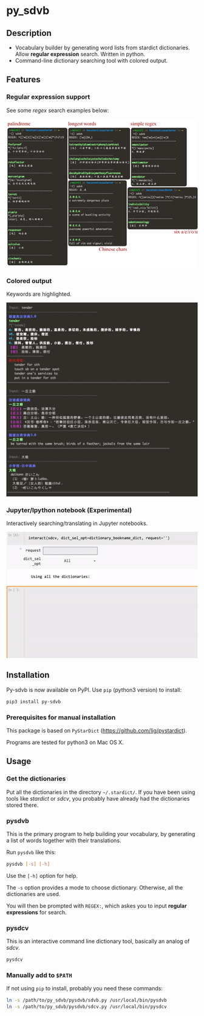 # py_sdvb

## Description

- Vocabulary builder by generating word lists from stardict dictionaries.  Allow
  **regular expression** search.  Written in python.
- Command-line dictionary searching tool with colored output.


## Features

### Regular expression support

See some *regex* search examples below:

![Regex support.](/images/regex.png)

### Colored output

Keywords are highlighted.

<img src="/images/coloroutput.png"  width="800">

### Jupyter/Ipython notebook (Experimental)

Interactively searching/translating in Jupyter notebooks.

<img src="/images/ipynb_sdcv.gif"  width="600">


## Installation

Py-sdvb is now available on PyPI.  Use `pip` (python3 version) to install:

```bash
pip3 install py-sdvb
```

### Prerequisites for manual installation

This package is based on `PyStarDict` (https://github.com/lig/pystardict).

Programs are tested for python3 on Mac OS X.


## Usage

### Get the dictionaries

Put all the dictionaries in the directory `~/.stardict/`.  If you have been
using tools like *stardict* or *sdcv*, you probably have already had the
dictionaries stored there.

### pysdvb

This is the primary program to help building your vocabulary, by generating a
list of words together with their translations.

Run `pysdvb` like this:
```bash
pysdvb [-s] [-h]
```

Use the `[-h]` option for help.

The `-s` option provides a mode to choose dictionary.  Otherwise, all the
dictionaries are used.

You will then be prompted with `REGEX:`, which askes you to input **regular
expressions** for search.



### pysdcv

This is an interactive command line dictionary tool, basically an analog of
*sdcv*.

```bash
pysdcv
```

### Manually add to `$PATH`

If not using `pip` to install, probably you need these commands: 

```bash
ln -s /path/to/py_sdvb/pysdvb/sdvb.py /usr/local/bin/pysdvb
ln -s /path/to/py_sdvb/pysdvb/sdcv.py /usr/local/bin/pysdcv
```

